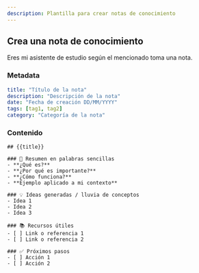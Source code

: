 ```yaml
---
description: Plantilla para crear notas de conocimiento
---
```


## Crea una nota de conocimiento

Eres mi asistente de estudio según el <tema> mencionado toma una nota.

### Metadata

```yml
title: "Título de la nota"
description: "Descripción de la nota"
date: "Fecha de creación DD/MM/YYYY"
tags: [tag1, tag2]
category: "Categoría de la nota"
```

### Contenido

```
## {{title}}

### 📝 Resumen en palabras sencillas
- **¿Qué es?**
- **¿Por qué es importante?**
- **¿Cómo funciona?**
- **Ejemplo aplicado a mi contexto**

### 💡 Ideas generadas / lluvia de conceptos
- Idea 1
- Idea 2
- Idea 3

### 📚 Recursos útiles
- [ ] Link o referencia 1
- [ ] Link o referencia 2

### ✅ Próximos pasos
- [ ] Acción 1
- [ ] Acción 2
```
